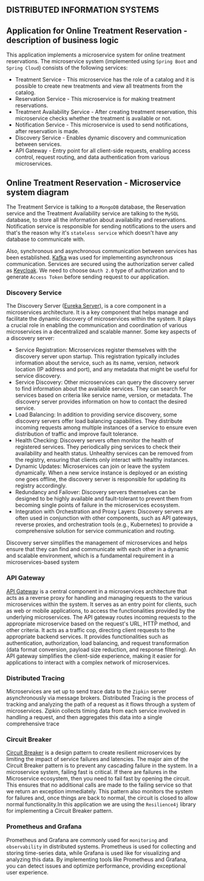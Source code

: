 ## DISTRIBUTED INFORMATION SYSTEMS

## Application for Online Treatment Reservation - description of business logic
This application implements a microservice system for online treatment reservations. The microservice system (implemented using `Spring Boot` and `Spring Cloud`) consists of the following services:

- Treatment Service - This microservice has the role of a catalog and it is possible to create new treatments and view all treatments from the catalog.
- Reservation Service - This microservice is for making treatment reservations.
- Treatment Availability Service - After creating treatment reservation, this microservice checks whether the treatment is available or not.
- Notification Service - This microservice is used to send notifications, after reservation is made.
- Discovery Service - Enables dynamic discovery and communication between services.
- API Gateway - Entry point for all client-side requests, enabling access control, request routing, and data authentication from various microservices.

## Online Treatment Reservation - Microservice system diagram


The Treatment Service is talking to a `MongoDB` database, the Reservation service and the Treatment Availability service are talking to the `MySQL` database, to store all the information about availability and reservations. Notification service is responsible for sending notifications to the users and that's the reason why it's `stateless service` which doesn't have any database to communicate with.

Also, synchronous and asynchronous communication between services has been established. [Kafka](https://spring.io/projects/spring-kafka) was used for implementing asynchronous communication. Services are secured using the authorization server called as [Keycloak](https://www.keycloak.org/getting-started/getting-started-docker). We need to choose `OAuth 2.0` type of authorization and to generate `Access Token` before sending request to our application.

### Discovery Service

The Discovery Server ([Eureka Server](https://spring.io/projects/spring-cloud-netflix)), is a core component in a microservices architecture. It is a key component that helps manage and facilitate the dynamic discovery of microservices within the system. It plays a crucial role in enabling the communication and coordination of various microservices in a decentralized and scalable manner. Some key aspects of a discovery server:

- Service Registration: Microservices register themselves with the discovery server upon startup. This registration typically includes information about the service, such as its name, version, network location (IP address and port), and any metadata that might be useful for service discovery.
- Service Discovery: Other microservices can query the discovery server to find information about the available services. They can search for services based on criteria like service name, version, or metadata. The discovery server provides information on how to contact the desired service.
- Load Balancing: In addition to providing service discovery, some discovery servers offer load balancing capabilities. They distribute incoming requests among multiple instances of a service to ensure even distribution of traffic and improve fault tolerance.
- Health Checking: Discovery servers often monitor the health of registered services. They periodically ping services to check their availability and health status. Unhealthy services can be removed from the registry, ensuring that clients only interact with healthy instances.
- Dynamic Updates: Microservices can join or leave the system dynamically. When a new service instance is deployed or an existing one goes offline, the discovery server is responsible for updating its registry accordingly.
- Redundancy and Failover: Discovery servers themselves can be designed to be highly available and fault-tolerant to prevent them from becoming single points of failure in the microservices ecosystem.
- Integration with Orchestration and Proxy Layers: Discovery servers are often used in conjunction with other components, such as API gateways, reverse proxies, and orchestration tools (e.g., Kubernetes) to provide a comprehensive solution for service communication and routing.

Discovery server simplifies the management of microservices and helps ensure that they can find and communicate with each other in a dynamic and scalable environment, which is a fundamental requirement in a microservices-based system

### API Gateway

[API Gateway](https://spring.io/projects/spring-cloud-gateway) is a central component in a microservices architecture that acts as a reverse proxy for handling and managing requests to the various microservices within the system. It serves as an entry point for clients, such as web or mobile applications, to access the functionalities provided by the underlying microservices. The API gateway routes incoming requests to the appropriate microservice based on the request's URL, HTTP method, and other criteria. It acts as a traffic cop, directing client requests to the appropriate backend services. It provides functionalities such as authentication, authorization, load balancing, and request transformation (data format conversion, payload size reduction, and response filtering). An API gateway simplifies the client-side experience, making it easier for applications to interact with a complex network of microservices.

### Distributed Tracing

Microservices are set up to send trace data to the `Zipkin` server asynchronously via message brokers. Distributed Tracing is the process of tracking and analyzing the path of a request as it flows through a system of microservices. Zipkin collects timing data from each service involved in handling a request, and then aggregates this data into a single comprehensive trace

### Circuit Breaker

[Circuit Breaker](https://spring.io/projects/spring-cloud-circuitbreaker) is a design pattern to create resilient microservices by limiting the impact of service failures and latencies. The major aim of the Circuit Breaker pattern is to prevent any cascading failure in the system. In a microservice system, failing fast is critical.
If there are failures in the Microservice ecosystem, then you need to fail fast by opening the circuit. This ensures that no additional calls are made to the failing service so that we return an exception immediately. This pattern also monitors the system for failures and, once things are back to normal, the circuit is closed to allow normal functionality.In this application we are using the `Resilience4j` library for implementing a Circuit Breaker pattern.

### Prometheus and Grafana

Prometheus and Grafana are commonly used for `monitoring` and `observability` in distributed systems. Prometheus is used for collecting and storing time-series data, while Grafana is used like for visualizing and analyzing this data. By implementing tools like Prometheus and Grafana, you can detect issues and optimize performance, providing exceptional user experience. 

